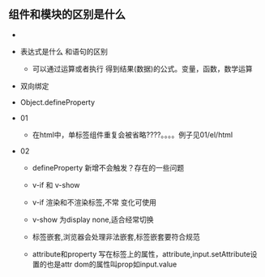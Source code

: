 ## 组件和模块的区别是什么
- 
- 表达式是什么 和语句的区别
  - 可以通过运算或者执行 得到结果(数据)的公式。变量，函数，数学运算
- 双向绑定
- Object.defineProperty



- 01
  - 在html中，单标签组件重复会被省略????。。。。例子见01/el/html

- 02 
  - defineProperty 新增不会触发？存在的一些问题
  - v-if 和 v-show
  - v-if  渲染和不渲染标签,不常 变化可使用
  - v-show 为display none,适合经常切换
  - 标签嵌套,浏览器会处理非法嵌套,标签嵌套要符合规范

  - attribute和property
  写在标签上的属性，attribute,input.setAttribute设置的也是attr
  dom的属性叫prop如input.value
